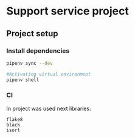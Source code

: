# Support service project

## Project setup

### Install dependencies

```bash
pipenv sync --dev

#Activating virtual environment
pipenv shell
```

### CI

In project was used next libraries:

```
flake8
black
isort
```
